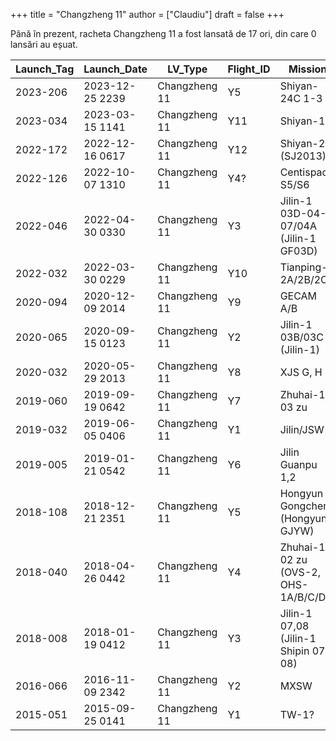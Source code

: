 +++
title = "Changzheng 11"
author = ["Claudiu"]
draft = false
+++

Până în prezent, racheta Changzheng 11 a fost lansată de 17 ori, din care 0 lansări au eșuat.

| Launch_Tag | Launch_Date     | LV_Type       | Flight_ID | Mission                               | Launch_Site | Country | Outcome |
|------------|-----------------|---------------|-----------|---------------------------------------|-------------|---------|---------|
| 2023-206   | 2023-12-25 2239 | Changzheng 11 | Y5        | Shiyan-24C 1-3                        | YJ LP1      | CN      | S       |
| 2023-034   | 2023-03-15 1141 | Changzheng 11 | Y11       | Shiyan-19                             | JQ LC43/95A | CN      | S       |
| 2022-172   | 2022-12-16 0617 | Changzheng 11 | Y12       | Shiyan-21 (SJ2013)                    | XSC LC4     | CN      | S       |
| 2022-126   | 2022-10-07 1310 | Changzheng 11 | Y4?       | Centispace S5/S6                      | HHAI LP4    | CN      | S       |
| 2022-046   | 2022-04-30 0330 | Changzheng 11 | Y3        | Jilin-1 03D-04-07/04A (Jilin-1 GF03D) | HHAI LP3    | CN      | S       |
| 2022-032   | 2022-03-30 0229 | Changzheng 11 | Y10       | Tianping-2A/2B/2C                     | JQ LC43/95  | CN      | S       |
| 2020-094   | 2020-12-09 2014 | Changzheng 11 | Y9        | GECAM A/B                             | XSC LC4     | CN      | S       |
| 2020-065   | 2020-09-15 0123 | Changzheng 11 | Y2        | Jilin-1 03B/03C (Jilin-1)             | HHAI LP2    | CN      | S       |
| 2020-032   | 2020-05-29 2013 | Changzheng 11 | Y8        | XJS G, H                              | XSC LC4     | CN      | S       |
| 2019-060   | 2019-09-19 0642 | Changzheng 11 | Y7        | Zhuhai-1 03 zu                        | JQ LC43/95  | CN      | S       |
| 2019-032   | 2019-06-05 0406 | Changzheng 11 | Y1        | Jilin/JSW                             | HHAI LP1    | CN      | S       |
| 2019-005   | 2019-01-21 0542 | Changzheng 11 | Y6        | Jilin Guanpu 1,2                      | JQ LC43/95  | CN      | S       |
| 2018-108   | 2018-12-21 2351 | Changzheng 11 | Y5        | Hongyun Gongcheng (Hongyun GJYW)      | JQ LC43/95  | CN      | S       |
| 2018-040   | 2018-04-26 0442 | Changzheng 11 | Y4        | Zhuhai-1 02 zu (OVS-2, OHS-1A/B/C/D)  | JQ LC43/95  | CN      | S       |
| 2018-008   | 2018-01-19 0412 | Changzheng 11 | Y3        | Jilin-1 07,08 (Jilin-1 Shipin 07-08)  | JQ LC43/95  | CN      | S       |
| 2016-066   | 2016-11-09 2342 | Changzheng 11 | Y2        | MXSW                                  | JQ LC43/95  | CN      | S       |
| 2015-051   | 2015-09-25 0141 | Changzheng 11 | Y1        | TW-1?                                 | JQ LC43/95  | CN      | S       |

